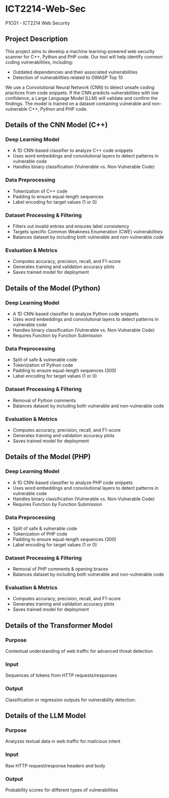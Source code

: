 # ICT2214-Web-Sec
P1CG1 - ICT2214 Web Security

## Project Description
This project aims to develop a machine learning-powered web security scanner for C++, Python and PHP code. Our tool will help identify common coding vulnerabilities, including:
- Outdated dependencies and their associated vulnerabilities
- Detection of vulnerabilities related to OWASP Top 10

We use a Convolutional Neural Network (CNN) to detect unsafe coding practices from code snippets.
If the CNN predicts vulnerabilities with low confidence, a Large Language Model (LLM) will validate and confirm the findings.
The model is trained on a dataset containing vulnerable and non-vulnerable C++, Python and PHP code.

## Details of the CNN Model (C++)
### Deep Learning Model
- A 1D CNN-based classifier to analyze C++ code snippets
- Uses word embeddings and convolutional layers to detect patterns in vulnerable code
- Handles binary classification (Vulnerable vs. Non-Vulnerable Code)

### Data Preprocessing
- Tokenization of C++ code
- Padding to ensure equal-length sequences
- Label encoding for target values (1 or 0)

### Dataset Processing & Filtering
- Filters out invalid entries and ensures label consistency
- Targets specific Common Weakness Enumeration (CWE) vulnerabilities
- Balances dataset by including both vulnerable and non-vulnerable code

### Evaluation & Metrics
- Computes accuracy, precision, recall, and F1-score
- Generates training and validation accuracy plots
- Saves trained model for deployment

## Details of the Model (Python)
### Deep Learning Model
- A 1D CNN-based classifier to analyze Python code snippets
- Uses word embeddings and convolutional layers to detect patterns in vulnerable code
- Handles binary classification (Vulnerable vs. Non-Vulnerable Code)
- Requires Function by Function Submission

### Data Preprocessing
- Split of safe & vulnerable code
- Tokenization of Python code
- Padding to ensure equal-length sequences (300)
- Label encoding for target values (1 or 0)

### Dataset Processing & Filtering
- Removal of Python comments
- Balances dataset by including both vulnerable and non-vulnerable code

### Evaluation & Metrics
- Computes accuracy, precision, recall, and F1-score
- Generates training and validation accuracy plots
- Saves trained model for deployment

## Details of the Model (PHP)
### Deep Learning Model
- A 1D CNN-based classifier to analyze PHP code snippets
- Uses word embeddings and convolutional layers to detect patterns in vulnerable code
- Handles binary classification (Vulnerable vs. Non-Vulnerable Code)
- Requires Function by Function Submission

### Data Preprocessing
- Split of safe & vulnerable code
- Tokenization of PHP code
- Padding to ensure equal-length sequences (300)
- Label encoding for target values (1 or 0)

### Dataset Processing & Filtering
- Removal of PHP comments & opening braces
- Balances dataset by including both vulnerable and non-vulnerable code

### Evaluation & Metrics
- Computes accuracy, precision, recall, and F1-score
- Generates training and validation accuracy plots
- Saves trained model for deployment

## Details of the Transformer Model
### Purpose 
Contextual understanding of web traffic for advanced threat detection

### Input
Sequences of tokens from HTTP requests/responses

### Output
Classification or regression outputs for vulnerability detection.

## Details of the LLM Model 
### Purpose 
Analyzes textual data in web traffic for malicious intent

### Input
Raw HTTP request/response headers and body

### Output 
 Probability scores for different types of vulnerabilities
